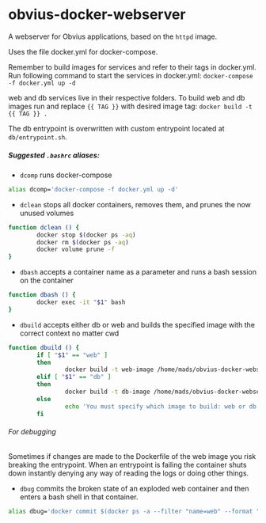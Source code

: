 # obvius-docker-webserver
A webserver for Obvius applications, based on the `httpd` image.

Uses the file docker.yml for docker-compose.

Remember to build images for services and refer to their tags in docker.yml.
Run following command to start the services in docker.yml:
`docker-compose -f docker.yml up -d`

web and db services live in their respective folders.
To build web and db images run and replace `{{ TAG }}` with desired image tag:
`docker build -t {{ TAG }} .`

The db entrypoint is overwritten with custom entrypoint located at `db/entrypoint.sh`.

##### Suggested `.bashrc` aliases:
* `dcomp` runs docker-compose
```bash
alias dcomp='docker-compose -f docker.yml up -d'
```

* `dclean` stops all docker containers, removes them, and prunes the now unused volumes
```bash
function dclean () {
        docker stop $(docker ps -aq)
        docker rm $(docker ps -aq)
        docker volume prune -f
}
```


* `dbash` accepts a container name as a parameter and runs a bash session on the container
```bash
function dbash () {
        docker exec -it "$1" bash
}
```

* `dbuild` accepts either db or web and builds the specified image with the correct context no matter cwd 
```bash
function dbuild () {
        if [ "$1" == "web" ]
        then
                docker build -t web-image /home/mads/obvius-docker-webserver/web
        elif [ "$1" == "db" ]
        then
                docker build -t db-image /home/mads/obvius-docker-webserver/db
        else
                echo 'You must specify which image to build: web or db'
        fi
```

###### For debugging 

Sometimes if changes are made to the Dockerfile of the web image you risk breaking the entrypoint.
When an entrypoint is failing the container shuts down instantly denying any way of reading the logs or doing other things.

* `dbug` commits the broken state of an exploded web container and then enters a bash shell in that container. 
```bash
alias dbug='docker commit $(docker ps -a --filter "name=web" --format "{{.ID}}") my-broken-container && docker run -it my-broken-container /bin/bash '
```
